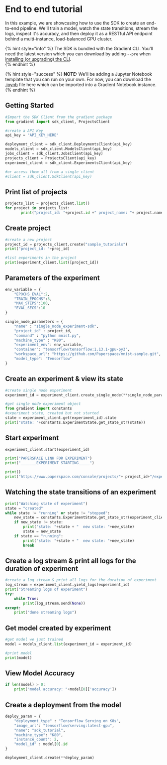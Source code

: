# End to end tutorial

In this example, we are showcasing how to use the SDK to create an end-to-end pipeline.  We'll train a model, watch the state transitions, stream the logs, inspect it's accuracy, and then deploy it as a RESTful API endpoint behind a multi-instance, load-balanced GPU cluster.  

{% hint style="info" %}
The SDK is bundled with the Gradient CLI.  You'll need the latest version which you can download by adding `--pre` when [installing \(or upgrading\) the CLI](../get-started/install-the-cli.md).  
{% endhint %}

{% hint style="success" %}
**NOTE:** We'll be adding a Jupyter Notebook template that you can run on your own. For now, you can download the [.ipynb](https://s3.amazonaws.com/ps.public.resources/sdk_tutorial_starter.ipynb) file here which can be imported into a Gradient Notebook instance.
{% endhint %}

## Getting Started

```python
#Import the SDK Client from the gradient package
from gradient import sdk_client, ProjectsClient
```

```python
#create a API Key
api_key = "API_KEY_HERE"
```

```python
deployment_client = sdk_client.DeploymentsClient(api_key)
models_client = sdk_client.ModelsClient(api_key)
jobs_client = sdk_client.JobsClient(api_key)
projects_client = ProjectsClient(api_key)
experiment_client = sdk_client.ExperimentsClient(api_key)

#or access them all from a single client
#client = sdk_client.SdkClient(api_key)
```

## Print list of projects

```python
projects_list = projects_client.list()
for project in projects_list:
       print("project_id: "+project.id +" project_name: "+ project.name)
```

## Create project

```python
#create a new project
project_id = projects_client.create("sample_tutorials")
print("project_id: "+proj_id)
```

```python
#list experiments in the project
print(experiment_client.list([project_id])
```

## Parameters of the experiment

```python
env_variable = {
    "EPOCHS_EVAL":2,
    "TRAIN_EPOCHS":3,
    "MAX_STEPS":100,
    "EVAL_SECS":10
}

single_node_parameters = {
    "name" : "single_node_experiment-sdk",
    "project_id" : project_id,
    "command" : "python mnist.py",
    "machine_type" : "K80",
    "experiment_env": env_variable,
    "container": "tensorflow/tensorflow:1.13.1-gpu-py3",
    "workspace_url": "https://github.com/Paperspace/mnist-sample.git",
    "model_type": "Tensorflow"
}
```

## Create an experiment & view its state

```python
#create single node experiment
experiment_id = experiment_client.create_single_node(**single_node_parameters)

#get single node experiment object
from gradient import constants
#experiment state, created but not started
state = experiment_client.get(experiment_id).state
print("state: "+constants.ExperimentState.get_state_str(state))
```

## Start experiment

```python
experiment_client.start(experiment_id)

print("PAPERSPACE LINK FOR EXPERIMENT")
print("_______EXPERIMENT STARTING_____")

print()
print("https://www.paperspace.com/console/projects/"+ project_id+"/experiments/"+experiment_id)
```

## Watching the state transitions of an experiment

```python
print("Watching state of experiment")
state = "created"
while state != "running" or state != "stopped":
    new_state = constants.ExperimentState.get_state_str(experiment_client.get(experiment_id).state)
    if new_state != state:
        print("state: "+state + "  new state: "+new_state)
        state = new_state
    if state == "running":
        print("state: "+state + "  new state: "+new_state)
        break
```

## Create a log stream & print all logs for the duration of experiment

```python
#create a log stream & print all logs for the duration of experiment
log_stream = experiment_client.yield_logs(experiment_id)
print("Streaming logs of experiment")
try:
    while True:
        print(log_stream.send(None))
except:
    print("done streaming logs")
```

## Get model created by experiment

```python
#get model we just trained
model = models_client.list(experiment_id = experiment_id)

#print model
print(model)
```

## View Model Accuracy

```python
if len(model) > 0: 
    print("model accuracy: "+model[0]['accuracy'])
```

## Create a deployment from the model

```python
deploy_param = {
    "deployment_type" : "Tensorflow Serving on K8s",
    "image_url": "tensorflow/serving:latest-gpu",
    "name": "sdk_tutorial",
    "machine_type": "K80",
    "instance_count": 2,
    "model_id" : model[0].id
}
```

```python
deployment_client.create(**deploy_param)
```



